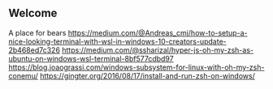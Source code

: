 ## Welcome
A place for bears
https://medium.com/@Andreas_cmj/how-to-setup-a-nice-looking-terminal-with-wsl-in-windows-10-creators-update-2b468ed7c326
https://medium.com/@ssharizal/hyper-js-oh-my-zsh-as-ubuntu-on-windows-wsl-terminal-8bf577cdbd97
https://blog.joaograssi.com/windows-subsystem-for-linux-with-oh-my-zsh-conemu/
https://gingter.org/2016/08/17/install-and-run-zsh-on-windows/
